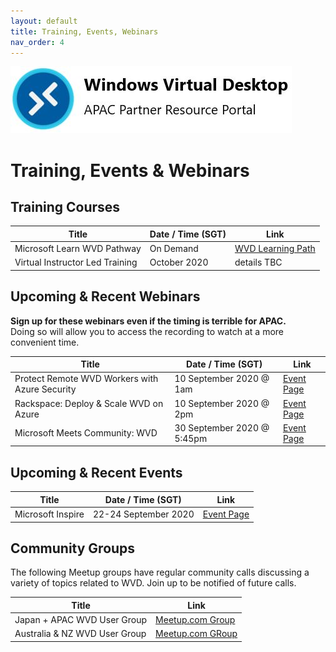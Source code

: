```yaml
---
layout: default
title: Training, Events, Webinars
nav_order: 4
---
```


![WVD APAC](/images/wvdlogo.jpg "Windows Virtual Desktop")  
# Training, Events & Webinars

## Training Courses

| Title                                | Date / Time (SGT)         | Link                                                     |
| ------------------------------------ | ------------------------- |--------------------------------------------------------- |
| Microsoft Learn WVD Pathway   | On Demand | [WVD Learning Path](https://docs.microsoft.com/en-us/learn/paths/m365-wvd/)                |  
| Virtual Instructor Led Training | October 2020 | details TBC |  

## Upcoming & Recent Webinars
**Sign up for these webinars even if the timing is terrible for APAC.**  
Doing so will allow you to access the recording to watch at a more convenient time.

| Title                                | Date / Time (SGT)         | Link                                                     |
| ------------------------------------ | ------------------------- |--------------------------------------------------------- |
| Protect Remote WVD Workers with Azure Security | 10 September 2020 @ 1am | [Event Page](https://info.microsoft.com/ww-landing-azure-webinar-series-protect-remote-workers-with-azure-network-security-solutions.html) |
| Rackspace: Deploy & Scale WVD on Azure | 10 September 2020 @ 2pm | [Event Page](https://www.brighttalk.com/webcast/17680/434611) | 
| Microsoft Meets Community: WVD   | 30 September 2020 @ 5:45pm | [Event Page](https://aka.ms/wvdevent2020)                |  

## Upcoming & Recent Events

| Title                                | Date / Time (SGT)         | Link                                                     |
| ------------------------------------ | ------------------------- |--------------------------------------------------------- |
| Microsoft Inspire   | 22-24 September 2020 | [Event Page](https://www.microsoft.com/en-us/ignite)                |  


## Community Groups
The following Meetup groups have regular community calls discussing a variety of topics related to WVD. Join up to be notified of future calls.  

| Title                                |  Link                                                     |
| ------------------------------------ | --------------------------------------------------------- |
| Japan + APAC WVD User Group   |  [Meetup.com Group](https://www.meetup.com/Japan-Asia-Pacific-Windows-Virtual-Desktop-User-Group/)  |  
| Australia & NZ WVD User Group | [Meetup.com GRoup](https://www.meetup.com/Australia-New-Zealand-Windows-Virtual-Desktop-User-Group/) |
